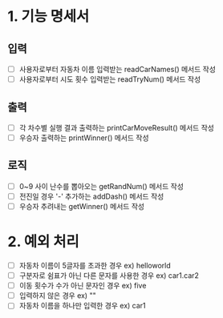 # 1. 기능 명세서
## 입력
- [ ] 사용자로부터 자동차 이름 입력받는 readCarNames() 메서드 작성
- [ ] 사용자로부터 시도 횟수 입력받는 readTryNum() 메서드 작성
## 출력
- [ ] 각 차수별 실행 결과 출력하는 printCarMoveResult() 메서드 작성
- [ ] 우승자 출력하는 printWinner() 메서드 작성
## 로직
- [ ] 0~9 사이 난수를 뽑아오는 getRandNum() 메서드 작성
- [ ] 전진일 경우 '-' 추가하는 addDash() 메서드 작성
- [ ] 우승자 추려내는 getWinner() 메서드 작성

# 2. 예외 처리
- [ ] 자동차 이름이 5글자를 초과한 경우 ex) helloworld
- [ ] 구분자로 쉼표가 아닌 다른 문자를 사용한 경우 ex) car1.car2
- [ ] 이동 횟수가 수가 아닌 문자인 경우 ex) five
- [ ] 입력하지 않은 경우 ex) "" 
- [ ] 자동차 이름을 하나만 입력한 경우 ex) car1